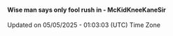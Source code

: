 #### Wise man says only fool rush in - McKidKneeKaneSir
Updated on 05/05/2025 - 01:03:03 (UTC) Time Zone
